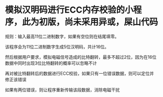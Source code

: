 # 模拟汉明码进行ECC内存校验的小程序，此为初版，尚未采用异或，屎山代码

规则：输入最高11位二进制数字，如果有空位则在结尾填零。

该程序会为11位二进制数字生成5位汉明码，共计16位。

然后根据用户要求，模拟电磁信号造成的比特翻转，最多不超过2位，因为在16位数据中同时出现3位比特翻转的概率可以忽略不计

再对被比特翻转后的数据进行ECC校验，如果只有一位错误数据，则可以定位并修正该错误

如果有两位错误，则让程序重新传输该段数据，消除电磁干扰
